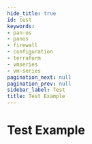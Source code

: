 ```yaml
---
hide_title: true
id: test
keywords:
- pan-os
- panos
- firewall
- configuration
- terraform
- vmseries
- vm-series
pagination_next: null
pagination_prev: null
sidebar_label: Test
title: Test Example
---
```


# Test Example
